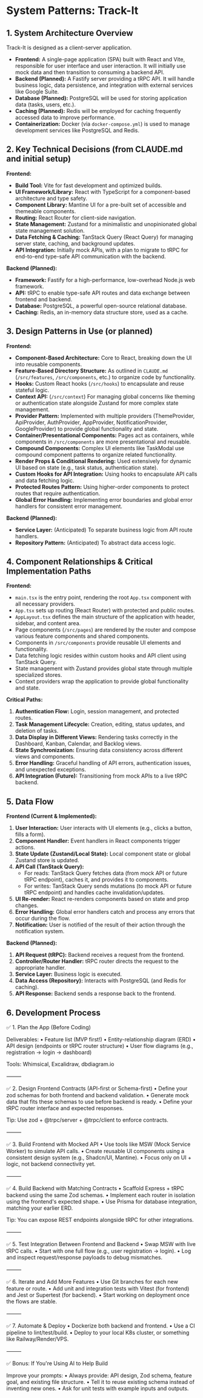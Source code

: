 # System Patterns: Track-It

## 1. System Architecture Overview

Track-It is designed as a client-server application.

- **Frontend:** A single-page application (SPA) built with React and Vite, responsible for user interface and user interaction. It will initially use mock data and then transition to consuming a backend API.
- **Backend (Planned):** A Fastify server providing a tRPC API. It will handle business logic, data persistence, and integration with external services like Google Suite.
- **Database (Planned):** PostgreSQL will be used for storing application data (tasks, users, etc.).
- **Caching (Planned):** Redis will be employed for caching frequently accessed data to improve performance.
- **Containerization:** Docker (via `docker-compose.yml`) is used to manage development services like PostgreSQL and Redis.

## 2. Key Technical Decisions (from CLAUDE.md and initial setup)

**Frontend:**
- **Build Tool:** Vite for fast development and optimized builds.
- **UI Framework/Library:** React with TypeScript for a component-based architecture and type safety.
- **Component Library:** Mantine UI for a pre-built set of accessible and themeable components.
- **Routing:** React Router for client-side navigation.
- **State Management:** Zustand for a minimalistic and unopinionated global state management solution.
- **Data Fetching & Caching:** TanStack Query (React Query) for managing server state, caching, and background updates.
- **API Integration:** Initially mock APIs, with a plan to migrate to tRPC for end-to-end type-safe API communication with the backend.

**Backend (Planned):**
- **Framework:** Fastify for a high-performance, low-overhead Node.js web framework.
- **API:** tRPC to enable type-safe API routes and data exchange between frontend and backend.
- **Database:** PostgreSQL, a powerful open-source relational database.
- **Caching:** Redis, an in-memory data structure store, used as a cache.

## 3. Design Patterns in Use (or planned)

**Frontend:**
- **Component-Based Architecture:** Core to React, breaking down the UI into reusable components.
- **Feature-Based Directory Structure:** As outlined in `CLAUDE.md` (`/src/features`, `/src/components`, etc.) to organize code by functionality.
- **Hooks:** Custom React hooks (`/src/hooks`) to encapsulate and reuse stateful logic.
- **Context API:** (`/src/context`) For managing global concerns like theming or authentication state alongside Zustand for more complex state management.
- **Provider Pattern:** Implemented with multiple providers (ThemeProvider, ApiProvider, AuthProvider, AppProvider, NotificationProvider, GoogleProvider) to provide global functionality and state.
- **Container/Presentational Components:** Pages act as containers, while components in `/src/components` are more presentational and reusable.
- **Compound Components:** Complex UI elements like TaskModal use compound component patterns to organize related functionality.
- **Render Props & Conditional Rendering:** Used extensively for dynamic UI based on state (e.g., task status, authentication state).
- **Custom Hooks for API Integration:** Using hooks to encapsulate API calls and data fetching logic.
- **Protected Routes Pattern:** Using higher-order components to protect routes that require authentication.
- **Global Error Handling:** Implementing error boundaries and global error handlers for consistent error management.

**Backend (Planned):**
- **Service Layer:** (Anticipated) To separate business logic from API route handlers.
- **Repository Pattern:** (Anticipated) To abstract data access logic.

## 4. Component Relationships & Critical Implementation Paths

**Frontend:**
- `main.tsx` is the entry point, rendering the root `App.tsx` component with all necessary providers.
- `App.tsx` sets up routing (React Router) with protected and public routes.
- `AppLayout.tsx` defines the main structure of the application with header, sidebar, and content area.
- Page components (`/src/pages`) are rendered by the router and compose various feature components and shared components.
- Components in `/src/components` provide reusable UI elements and functionality.
- Data fetching logic resides within custom hooks and API client using TanStack Query.
- State management with Zustand provides global state through multiple specialized stores.
- Context providers wrap the application to provide global functionality and state.

**Critical Paths:**
1.  **Authentication Flow:** Login, session management, and protected routes.
2.  **Task Management Lifecycle:** Creation, editing, status updates, and deletion of tasks.
3.  **Data Display in Different Views:** Rendering tasks correctly in the Dashboard, Kanban, Calendar, and Backlog views.
4.  **State Synchronization:** Ensuring data consistency across different views and components.
5.  **Error Handling:** Graceful handling of API errors, authentication issues, and unexpected exceptions.
6.  **API Integration (Future):** Transitioning from mock APIs to a live tRPC backend.

## 5. Data Flow

**Frontend (Current & Implemented):**
1.  **User Interaction:** User interacts with UI elements (e.g., clicks a button, fills a form).
2.  **Component Handler:** Event handlers in React components trigger actions.
3.  **State Update (Zustand/Local State):** Local component state or global Zustand store is updated.
4.  **API Call (TanStack Query):**
    *   For reads: TanStack Query fetches data (from mock API or future tRPC endpoint), caches it, and provides it to components.
    *   For writes: TanStack Query sends mutations (to mock API or future tRPC endpoint) and handles cache invalidation/updates.
5.  **UI Re-render:** React re-renders components based on state and prop changes.
6.  **Error Handling:** Global error handlers catch and process any errors that occur during the flow.
7.  **Notification:** User is notified of the result of their action through the notification system.

**Backend (Planned):**
1.  **API Request (tRPC):** Backend receives a request from the frontend.
2.  **Controller/Router Handler:** tRPC router directs the request to the appropriate handler.
3.  **Service Layer:** Business logic is executed.
4.  **Data Access (Repository):** Interacts with PostgreSQL (and Redis for caching).
5.  **API Response:** Backend sends a response back to the frontend.

## 6. Development Process

✅ 1. Plan the App (Before Coding)

Deliverables:
	•	Feature list (MVP first!)
	•	Entity-relationship diagram (ERD)
	•	API design (endpoints or tRPC router structure)
	•	User flow diagrams (e.g., registration → login → dashboard)

Tools: Whimsical, Excalidraw, dbdiagram.io

⸻

✅ 2. Design Frontend Contracts (API-first or Schema-first)
	•	Define your zod schemas for both frontend and backend validation.
	•	Generate mock data that fits these schemas to use before backend is ready.
	•	Define your tRPC router interface and expected responses.

Tip: Use zod + @trpc/server + @trpc/client to enforce contracts.

⸻

✅ 3. Build Frontend with Mocked API
	•	Use tools like MSW (Mock Service Worker) to simulate API calls.
	•	Create reusable UI components using a consistent design system (e.g., Shadcn/UI, Mantine).
	•	Focus only on UI + logic, not backend connectivity yet.

⸻

✅ 4. Build Backend with Matching Contracts
	•	Scaffold Express + tRPC backend using the same Zod schemas.
	•	Implement each router in isolation using the frontend's expected shape.
	•	Use Prisma for database integration, matching your earlier ERD.

Tip: You can expose REST endpoints alongside tRPC for other integrations.

⸻

✅ 5. Test Integration Between Frontend and Backend
	•	Swap MSW with live tRPC calls.
	•	Start with one full flow (e.g., user registration → login).
	•	Log and inspect request/response payloads to debug mismatches.

⸻

✅ 6. Iterate and Add More Features
	•	Use Git branches for each new feature or route.
	•	Add unit and integration tests with Vitest (for frontend) and Jest or Supertest (for backend).
	•	Start working on deployment once the flows are stable.

⸻

✅ 7. Automate & Deploy
	•	Dockerize both backend and frontend.
	•	Use a CI pipeline to lint/test/build.
	•	Deploy to your local K8s cluster, or something like Railway/Render/VPS.

⸻

✅ Bonus: If You're Using AI to Help Build

Improve your prompts:
	•	Always provide: API design, Zod schema, feature goal, and existing file structure.
	•	Tell it to reuse existing schema instead of inventing new ones.
	•	Ask for unit tests with example inputs and outputs.